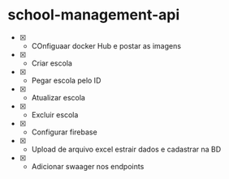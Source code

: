 # school-management-api

 - [x] - COnfiguaar docker Hub e postar as imagens 
 - [x] - Criar escola
 - [x] - Pegar escola pelo ID
 - [x] - Atualizar escola
 - [x] - Excluir escola
 - [x] - Configurar firebase
 - [x] - Upload de arquivo excel estrair dados e cadastrar na BD
 - [x] - Adicionar swaager nos endpoints